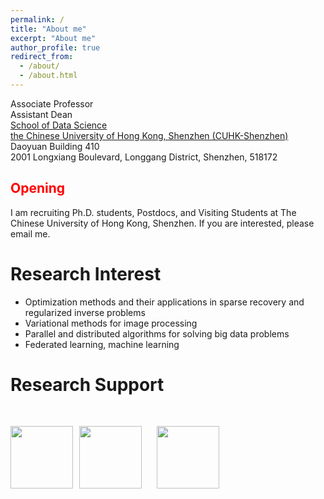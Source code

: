 ```yaml
---
permalink: /
title: "About me"
excerpt: "About me"
author_profile: true
redirect_from: 
  - /about/
  - /about.html
---
```


Associate Professor\
Assistant Dean\
[School of Data Science](https://sds.cuhk.edu.cn)\
[the Chinese University of Hong Kong, Shenzhen (CUHK-Shenzhen)](https://www.cuhk.edu.cn/en)\
Daoyuan Building 410\
2001 Longxiang Boulevard, Longgang District, Shenzhen, 518172


<!--Associate Professor (on leave from August 2022)\
[Department of Computational Mathematics, Science and Engineering (CMSE)](https://cmse.msu.edu/)\
[Department of Mathematics](https://math.msu.edu/)\
[Michigan State University](https://msu.edu/)-->


<h2 style="color:red;">Opening</h2>
  
I am recruiting Ph.D. students, Postdocs, and Visiting Students at The Chinese University of Hong Kong, Shenzhen. If you are interested, please email me.


Research Interest
===
+ Optimization methods and their applications in sparse recovery and regularized inverse problems
+ Variational methods for image processing
+ Parallel and distributed algorithms for solving big data problems
+ Federated learning, machine learning


Research Support 
=== 
<p><img src="https://mingyan08.github.io/images/NSF.png" width="100px" alt=""><img src="https://mingyan08.github.io/images/FORD.png" width="100px" alt="" style="horizontal-align:middle;margin:30px 10px">
<img src="https://mingyan08.github.io/images/Facebook.png" width="100px" alt="" style="horizontal-align:middle;margin:0px 10px"></p>



